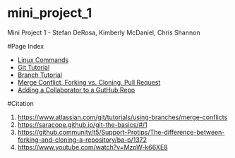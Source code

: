 # mini_project_1
Mini Project 1 - Stefan DeRosa, Kimberly McDaniel, Chris Shannon

#Page Index
* [Linux Commands](/vi.md)
* [Git Tutorial](https://github.com/cshannon-mdsol/mini_project_1/blob/master/Stefan/HowToInstallGit.md)
* [Branch Tutorial](https://github.com/cshannon-mdsol/mini_project_1/blob/master/Stefan/Branch.md)
* [Merge Conflict, Forking vs. Cloning, Pull Request](https://github.com/cshannon-mdsol/mini_project_1/blob/master/Stefan/Merge.md)
* [Adding a Collaborator to a GutHub Repo](https://github.com/cshannon-mdsol/mini_project_1/blob/master/Stefan/Collaborator.md)


#Citation
1. 	https://www.atlassian.com/git/tutorials/using-branches/merge-conflicts
2.	https://saracope.github.io/git-the-basics/#/1
3.	https://github.community/t5/Support-Protips/The-difference-between-forking-and-cloning-a-repository/ba-p/1372
4.	https://www.youtube.com/watch?v=MzpW-k66XE8
